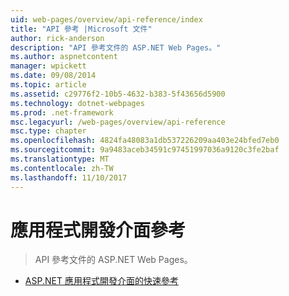```yaml
---
uid: web-pages/overview/api-reference/index
title: "API 參考 |Microsoft 文件"
author: rick-anderson
description: "API 參考文件的 ASP.NET Web Pages。"
ms.author: aspnetcontent
manager: wpickett
ms.date: 09/08/2014
ms.topic: article
ms.assetid: c29776f2-10b5-4632-b383-5f43656d5900
ms.technology: dotnet-webpages
ms.prod: .net-framework
msc.legacyurl: /web-pages/overview/api-reference
msc.type: chapter
ms.openlocfilehash: 4824fa48083a1db537226209aa403e24bfed7eb0
ms.sourcegitcommit: 9a9483aceb34591c97451997036a9120c3fe2baf
ms.translationtype: MT
ms.contentlocale: zh-TW
ms.lasthandoff: 11/10/2017
---
```

<a name="api-reference"></a>應用程式開發介面參考
====================
> API 參考文件的 ASP.NET Web Pages。


- [ASP.NET 應用程式開發介面的快速參考](asp-net-web-pages-api-reference.md)
